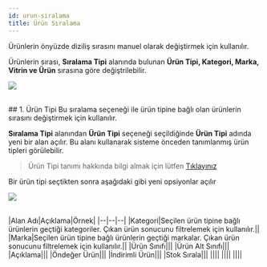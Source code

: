 ```yaml
---
id: urun-siralama
title: Ürün Sıralama
---
```


Ürünlerin önyüzde diziliş sırasını manuel olarak değiştirmek için kullanılır.

Ürünlerin sırası, **Sıralama Tipi** alanında bulunan **Ürün Tipi, Kategori, Marka, Vitrin ve Ürün** sırasına göre değiştrilebilir. 

![](https://snag.gy/NZzYib.jpg)

<br>
## 1. Ürün Tipi
Bu sıralama seçeneği ile ürün tipine bağlı olan ürünlerin sırasını değiştirmek için kullanılır. 

**Sıralama Tipi** alanından **Ürün Tipi** seçeneği seçildiğinde **Ürün Tipi** adında yeni bir alan açılır. Bu alanı kullanarak sisteme önceden tanımlanmış ürün tipleri görülebilir.

> Ürün Tipi tanımı hakkında bilgi almak için lütfen [Tıklayınız](#)

Bir ürün tipi seçtikten sonra aşağıdaki gibi yeni opsiyonlar açılır

![](https://snag.gy/1douUe.jpg)

<br>
|Alan Adı|Açıklama|Örnek|
|--|--|--|
|Kategori|Seçilen ürün tipine bağlı ürünlerin geçtiği kategoriler. Çıkan ürün sonucunu filtrelemek için kullanılır.||
|Marka|Seçilen ürün tipine bağlı ürünlerin geçtiği markalar. Çıkan ürün sonucunu filtrelemek için kullanılır.||
|Ürün Sınıfı|||
|Ürün Alt Sınıfı|||
|Açıklama|||
|Öndeğer Ürün|||
|İndirimli Ürün|||
|Stok Sırala|||
||||
||||
||||
